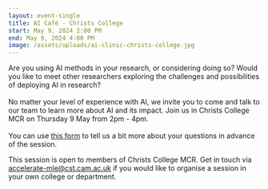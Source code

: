 ```yaml
---
layout: event-single
title: AI Café - Christs College
start: May 9, 2024 2:00 PM
end: May 9, 2024 4:00 PM
image: /assets/uploads/ai-clinic-christs-college.jpg
---
```

Are you using AI methods in your research, or considering doing so? Would you like to meet other researchers exploring the challenges and possibilities of deploying AI in research?\
\
No matter your level of experience with AI, we invite you to come and talk to our team to learn more about AI and its impact. Join us in Christs College MCR on Thursday 9 May from 2pm - 4pm.\
\
You can use [this form](https://forms.office.com/Pages/ResponsePage.aspx?id=RQSlSfq9eUut41R7TzmG6SaVOxbmBOdAg9GzbnrB5IRUNkxLVUlPUFo3Wk41RzhCWVk3N0ZWMDg4Wi4u) to tell us a bit more about your questions in advance of the session. 

T﻿his session is open to members of Christs College MCR. Get in touch via accelerate-mle@cst.cam.ac.uk if you would like to organise a session in your own college or department.